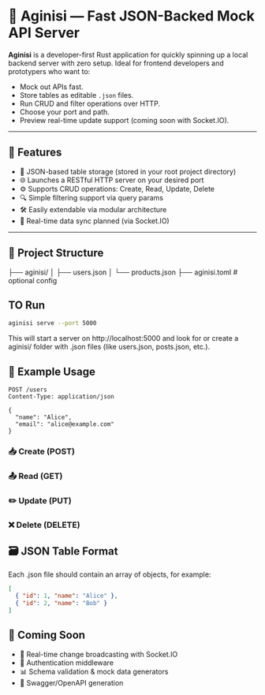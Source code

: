# 🔧 Aginisi — Fast JSON-Backed Mock API Server

**Aginisi** is a developer-first Rust application for quickly spinning up a local backend server with zero setup. Ideal for frontend developers and prototypers who want to:
- Mock out APIs fast.
- Store tables as editable `.json` files.
- Run CRUD and filter operations over HTTP.
- Choose your port and path.
- Preview real-time update support (coming soon with Socket.IO).

---

## 🚀 Features

- 🧾 JSON-based table storage (stored in your root project directory)
- 🌐 Launches a RESTful HTTP server on your desired port
- ⚙️ Supports CRUD operations: Create, Read, Update, Delete
- 🔍 Simple filtering support via query params
- 🛠️ Easily extendable via modular architecture
- 🔌 Real-time data sync planned (via Socket.IO)

---

## 📂 Project Structure

├── aginisi/
│ ├── users.json
│ └── products.json
├── aginisi.toml # optional config

## TO Run
```bash
aginisi serve --port 5000
```
This will start a server on http://localhost:5000 and look for or create a aginisi/ folder with .json files (like users.json, posts.json, etc.).

## 🧪 Example Usage
```http
POST /users
Content-Type: application/json

{
  "name": "Alice",
  "email": "alice@example.com"
}
```
### 📥 Create (POST)
### 📤 Read (GET)
### ✏️ Update (PUT)
### ❌ Delete (DELETE)



## 🗃️ JSON Table Format
Each .json file should contain an array of objects, for example:
```json
[
  { "id": 1, "name": "Alice" },
  { "id": 2, "name": "Bob" }
]
```


## 📡 Coming Soon
- 🔄 Real-time change broadcasting with Socket.IO
- 🔐 Authentication middleware
- 📊 Schema validation & mock data generators
- 📁 Swagger/OpenAPI generation

<!-- 🤝 Contributing
PRs and issues are welcome! File bugs or request features on the GitHub Issues page. -->
